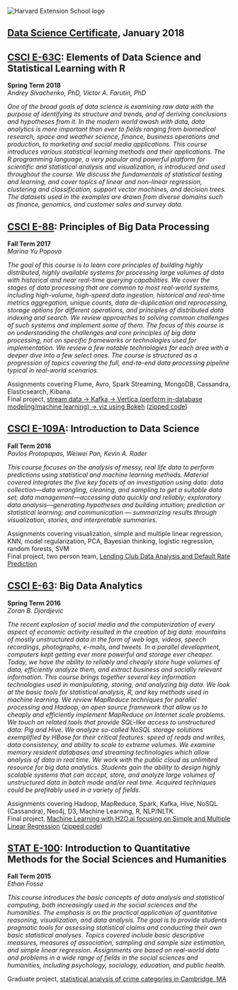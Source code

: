 ![Harvard Extension School logo](http://owenG.net/images/HarvardExtension.png "Logo Title Text 1")

## [Data Science Certificate](http://owenG.net/images/DataScienceCertificate.pdf "Certificate"), January 2018



[CSCI E-63C](CSCI-E-63c): Elements of Data Science and Statistical Learning with R
----
**Spring Term 2018**  
_Andrey Sivachenko, PhD, Victor A. Farutin, PhD_

_One of the broad goals of data science is examining raw data with the purpose of identifying its structure and trends, 
and of deriving conclusions and hypotheses from it. In the modern world awash with data, data analytics is more important 
than ever to fields ranging from biomedical research, space and weather science, finance, business operations and 
production, to marketing and social media applications. This course introduces various statistical learning methods and 
their applications. The R programming language, a very popular and powerful platform for scientific and statistical 
analysis and visualization, is introduced and used throughout the course. We discuss the fundamentals of statistical 
testing and learning, and cover topics of linear and non-linear regression, clustering and classification, support vector 
machines, and decision trees. The datasets used in the examples are drawn from diverse domains such as finance, genomics, 
and customer sales and survey data._


[CSCI E-88](CSCI_E-88): Principles of Big Data Processing
-----
**Fall Term 2017**  
_Marina Yu Popova_ 

_The goal of this course is to learn core principles of building highly distributed, highly available systems for 
processing large volumes of data with historical and near real-time querying capabilities. We cover the stages of data 
processing that are common to most real-world systems, including high-volume, high-speed data ingestion, historical and 
real-time metrics aggregation, unique counts, data de-duplication and reprocessing, storage options for different 
operations, and principles of distributed data indexing and search. We review approaches to solving common challenges 
of such systems and implement some of them. The focus of this course is on understanding the challenges and core principles 
of big data processing, not on specific frameworks or technologies used for implementation. We review a few notable 
technologies for each area with a deeper dive into a few select ones. The course is structured as a progression of topics 
covering the full, end-to-end data processing pipeline typical in real-world scenarios._

Assignments covering Flume, Avro, Spark Streaming, MongoDB, Cassandra, Elasticsearch, Kibana.  
Final project, [stream data -> Kafka -> Vertica (perform in-database modeling/machine learning) -> viz using Bokeh](http://oweng.net/CSCI-E-88/project/Galvin_Owen_FinalProject_FULL.docx)
([zipped code](http://oweng.net/CSCI-E-88/project/Galvin_OwenFinalProject.zip))


[CSCI E-109A](CSCI-E-109a): Introduction to Data Science
-----
**Fall Term 2016**  
_Pavlos Protopapas, Weiwei Pan, Kevin A. Rader_  

_This course focuses on the analysis of messy, real life data to perform predictions using statistical and machine 
learning methods. Material covered integrates the five key facets of an investigation using data: data collection—data 
wrangling, cleaning, and sampling to get a suitable data set; data management—accessing data quickly and reliably; 
exploratory data analysis—generating hypotheses and building intuition; prediction or statistical learning; and 
communication — summarizing results through visualization, stories, and interpretable summaries._ 

Assignments covering visualization, simple and multiple linear regression, KNN, model regularization, PCA, Bayesian 
thinking, logistic regression, random forests, SVM  
Final project, two person team, [Lending Club Data Analysis and Default Rate Prediction](http://owenG.net/LendingClub/index.html)


[CSCI E-63](CSCI-E-63): Big Data Analytics
-----
**Spring Term 2016**  
_Zoran B. Djordjevic_  

_The recent explosion of social media and the computerization of every aspect of economic activity resulted in the 
creation of big data: mountains of mostly unstructured data in the form of web logs, videos, speech recordings, 
photographs, e-mails, and tweets. In a parallel development, computers kept getting ever more powerful and storage ever 
cheaper. Today, we have the ability to reliably and cheaply store huge volumes of data, efficiently analyze them, and 
extract business and socially relevant information. This course brings together several key information technologies 
used in manipulating, storing, and analyzing big data. We look at the basic tools for statistical analysis, R, and key 
methods used in machine learning. We review MapReduce techniques for parallel processing and Hadoop, an open source 
framework that allow us to cheaply and efficiently implement MapReduce on Internet scale problems. We touch on related 
tools that provide SQL-like access to unstructured data: Pig and Hive. We analyze so-called NoSQL storage solutions 
exemplified by HBase for their critical features: speed of reads and writes, data consistency, and ability to scale to 
extreme volumes. We examine memory resident databases and streaming technologies which allow analysis of data in real time. 
We work with the public cloud as unlimited resource for big data analytics. Students gain the ability to design highly 
scalable systems that can accept, store, and analyze large volumes of unstructured data in batch mode and/or real time. 
Acquired techniques could be profitably used in a variety of fields._

Assignments covering Hadoop, MapReduce, Spark, Kafka, Hive, NoSQL (Cassandra), Neo4j, D3, Machine Learning, R, NLP/NLTK.  
Final project, [Machine Learning with H2O.ai focusing on Simple and Multiple Linear Regression](http://oweng.net/CSCI-E-63/project/H2Oai_OwenGalvin_Report.docx)
([zipped code](http://oweng.net/CSCI-E-63/project/FinalProject_GalvinOwen.zip))

[STAT E-100](STAT-E-100): Introduction to Quantitative Methods for the Social Sciences and Humanities
-----
**Fall Term 2015**  
_Ethan Fosse_  

_This course introduces the basic concepts of data analysis and statistical computing, both increasingly used in the 
social sciences and the humanities. The emphasis is on the practical application of quantitative reasoning, visualization, 
and data analysis. The goal is to provide students pragmatic tools for assessing statistical claims and conducting their 
own basic statistical analyses. Topics covered include basic descriptive measures, measures of association, sampling and 
sample size estimation, and simple linear regression. Assignments are based on real-world data and problems in a wide 
range of fields in the social sciences and humanities, including psychology, sociology, education, and public health._ 

Graduate project, [statistical analysis of crime categories in Cambridge, MA](http://www.owenG.net/STAT-E-100/Statistics-Graduate-Project.pdf)





